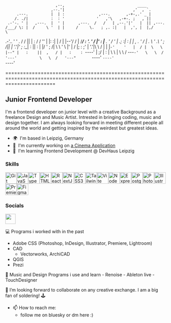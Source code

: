                                                                                                                                            
                          ,--,                                ____           
                        ,--.'|                              ,'  , `.         
         .---.          |  | :               ,---.       ,-+-,.' _ |         
        /. ./|          :  : '              '   ,'\   ,-+-. ;   , ||         
     .-'-. ' |   ,---.  |  ' |      ,---.  /   /   | ,--.'|'   |  || ,---.   
    /___/ \: |  /     \ '  | |     /     \.   ; ,. :|   |  ,', |  |,/     \  
 .-'.. '   ' . /    /  ||  | :    /    / ''   | |: :|   | /  | |--'/    /  | 
/___/ \:     '.    ' / |'  : |__ .    ' / '   | .; :|   : |  | ,  .    ' / | 
.   \  ' .\   '   ;   /||  | '.'|'   ; :__|   :    ||   : |  |/   '   ;   /| 
 \   \   ' \ |'   |  / |;  :    ;'   | '.'|\   \  / |   | |`-'    '   |  / | 
  \   \  |--" |   :    ||  ,   / |   :    : `----'  |   ;/        |   :    | 
   \   \ |     \   \  /  ---`-'   \   \  /          '---'          \   \  /  
    '---"       `----'             `----'                           `----'   
                                                                             

=============================================================================================================================

Junior Frontend Developer
-------------------------

I'm a frontend developer on junior level with a creative Background as a freelance Design and Music Artist. Intrested in bringing coding, music and design together. I am always looking forward in meeting different people all around the world and getting inspired by the weirdest but greatest ideas.

* 🌍  I'm based in Leipzig, Germany
* 🚀  I'm currently working on [a Cinema Application](http://github.com/devhausleipzigacademy/camp11-midterm)
* 🧠  I'm learning Frontend Development @ DevHaus Leipzig

### Skills

<p align="left">
<a href="https://git-scm.com/" target="_blank" rel="noreferrer"><img src="https://raw.githubusercontent.com/danielcranney/readme-generator/main/public/icons/skills/git-colored.svg" width="36" height="36" alt="Git" /></a><a href="https://developer.mozilla.org/en-US/docs/Web/JavaScript" target="_blank" rel="noreferrer"><img src="https://raw.githubusercontent.com/danielcranney/readme-generator/main/public/icons/skills/javascript-colored.svg" width="36" height="36" alt="JavaScript" /></a><a href="https://www.typescriptlang.org/" target="_blank" rel="noreferrer"><img src="https://raw.githubusercontent.com/danielcranney/readme-generator/main/public/icons/skills/typescript-colored.svg" width="36" height="36" alt="TypeScript" /></a><a href="https://developer.mozilla.org/en-US/docs/Glossary/HTML5" target="_blank" rel="noreferrer"><img src="https://raw.githubusercontent.com/danielcranney/readme-generator/main/public/icons/skills/html5-colored.svg" width="36" height="36" alt="HTML5" /></a><a href="https://reactjs.org/" target="_blank" rel="noreferrer"><img src="https://raw.githubusercontent.com/danielcranney/readme-generator/main/public/icons/skills/react-colored.svg" width="36" height="36" alt="React" /></a><a href="https://nextjs.org/docs" target="_blank" rel="noreferrer"><img src="https://raw.githubusercontent.com/danielcranney/readme-generator/main/public/icons/skills/nextjs-colored.svg" width="36" height="36" alt="NextJs" /></a><a href="https://www.w3.org/TR/CSS/#css" target="_blank" rel="noreferrer"><img src="https://raw.githubusercontent.com/danielcranney/readme-generator/main/public/icons/skills/css3-colored.svg" width="36" height="36" alt="CSS3" /></a><a href="https://tailwindcss.com/" target="_blank" rel="noreferrer"><img src="https://raw.githubusercontent.com/danielcranney/readme-generator/main/public/icons/skills/tailwindcss-colored.svg" width="36" height="36" alt="TailwindCSS" /></a><a href="https://vitejs.dev/" target="_blank" rel="noreferrer"><img src="https://raw.githubusercontent.com/danielcranney/readme-generator/main/public/icons/skills/vite-colored.svg" width="36" height="36" alt="Vite" /></a><a href="https://nodejs.org/en/" target="_blank" rel="noreferrer"><img src="https://raw.githubusercontent.com/danielcranney/readme-generator/main/public/icons/skills/nodejs-colored.svg" width="36" height="36" alt="NodeJS" /></a><a href="https://expressjs.com/" target="_blank" rel="noreferrer"><img src="https://raw.githubusercontent.com/danielcranney/readme-generator/main/public/icons/skills/express-colored.svg" width="36" height="36" alt="Express" /></a><a href="https://www.postgresql.org/" target="_blank" rel="noreferrer"><img src="https://raw.githubusercontent.com/danielcranney/readme-generator/main/public/icons/skills/postgresql-colored.svg" width="36" height="36" alt="PostgreSQL" /></a><a href="https://www.adobe.com/uk/products/photoshop.html" target="_blank" rel="noreferrer"><img src="https://raw.githubusercontent.com/danielcranney/readme-generator/main/public/icons/skills/photoshop-colored.svg" width="36" height="36" alt="Photoshop" /></a><a href="https://www.adobe.com/uk/products/illustrator.html" target="_blank" rel="noreferrer"><img src="https://raw.githubusercontent.com/danielcranney/readme-generator/main/public/icons/skills/illustrator-colored.svg" width="36" height="36" alt="Illustrator" /></a><a href="https://www.adobe.com/uk/products/premiere.html" target="_blank" rel="noreferrer"><img src="https://raw.githubusercontent.com/danielcranney/readme-generator/main/public/icons/skills/premierepro-colored.svg" width="36" height="36" alt="Premiere Pro" /></a><a href="https://www.figma.com/" target="_blank" rel="noreferrer"><img src="https://raw.githubusercontent.com/danielcranney/readme-generator/main/public/icons/skills/figma-colored.svg" width="36" height="36" alt="Figma" /></a>
</p>


### Socials

<p align="left"> <a href="https://www.linkedin.com/in/gamze-ya/" target="_blank" rel="noreferrer"> <picture> <source media="(prefers-color-scheme: dark)" srcset="https://raw.githubusercontent.com/danielcranney/readme-generator/main/public/icons/socials/linkedin-dark.svg" /> <source media="(prefers-color-scheme: light)" srcset="https://raw.githubusercontent.com/danielcranney/readme-generator/main/public/icons/socials/linkedin.svg" /> <img src="https://raw.githubusercontent.com/danielcranney/readme-generator/main/public/icons/socials/linkedin.svg" width="32" height="32" /> </picture> </a></p>


 
💻 Programs i worked with in the past
  - Adobe CSS (Photoshop, InDesign, Illustrator, Premiere, Lightroom)
  - CAD
      - Vectorworks, ArchiCAD
  - QGIS
  - Prezi
 
📀 Music and Design Programs i use and learn
    - Renoise
    - Ableton live
    - TouchDesigner
  
💞️ I’m looking forward to collaborate on any creative exchange. I am a big fan of soldering! 🕹️
- 📫 How to reach me:
  - follow me on bluesky or dm here :)



<!---
gmzln/gmzln is a ✨ special ✨ repository because its `README.md` (this file) appears on your GitHub profile.
You can click the Preview link to take a look at your changes.
--->
